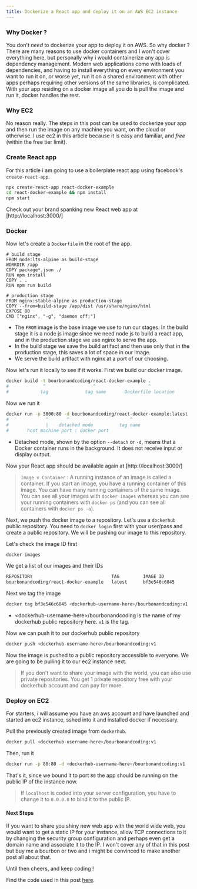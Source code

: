 ```yaml
---
title: Dockerize a React app and deploy it on an AWS EC2 instance
---
```


### Why Docker ?

You don't _need_ to dockerize your app to deploy it on AWS. So why docker ? There are many reasons to use docker containers and I won't cover everything here, but personally why i would containerize any app is dependency management. Modern web applications come with loads of dependencies, and having to install everything on every environment you want to run it on, or worse yet, run it on a shared environment with other apps perhaps requiring other versions of the same libraries, is complicated. With your app residing on a docker image all you do is pull the image and run it, docker handles the rest.

### Why EC2

No reason really. The steps in this post can be used to dockerize your app and then run the image on any machine you want, on the cloud or otherwise. I use ec2 in this article because it is easy and familiar, and *free* (within the free tier limit).

### Create React app
For this article i am going to use a boilerplate react app using facebook's `create-react-app`.

```sh
npx create-react-app react-docker-example
cd react-docker-example && npm install
npm start
```

Check out your brand spanking new React web app at [http://localhost:3000/]

### Docker
Now let's create a `Dockerfile` in the root of the app.

```docker
# build stage
FROM node:lts-alpine as build-stage
WORKDIR /app
COPY package*.json ./
RUN npm install
COPY . .
RUN npm run build     
    
# production stage
FROM nginx:stable-alpine as production-stage
COPY --from=build-stage /app/dist /usr/share/nginx/html
EXPOSE 80
CMD ["nginx", "-g", "daemon off;"]
```
    
- The `FROM` image is the base image we use to run our stages. In the build stage it is a node js image since we need node js to build a react app, and in the production stage we use nginx to serve the app.
-  In the build stage we save the build artifact and then use only that in the production stage, this saves a lot of space in our image.
- We serve the build artifact with nginx at a port of our choosing.


Now let's run it locally to see if it works.
First we build our docker image. 

```sh
docker build -t bourbonandcoding/react-docker-example .
#             ^                  ^                    ^
#            tag              tag name       Dockerfile location
```

Now we run it

```sh
docker run -p 3000:80 -d bourbonandcoding/react-docker-example:latest
#              ^       ^                       ^
#              |    detached mode          tag name
#       host machine port : docker port
```

- Detached mode, shown by the option `--detach` or `-d`, means that a Docker container runs in the background. It does not receive input or display output.

Now your React app should be available again at [http://localhost:3000/]
> `Image v Container` : A running instance of an image is called a container. If you start an image, you have a running container of this image. You can have many running containers of the same image. 
> You can see all your images with  `docker images`  whereas you can see your running containers with  `docker ps`  (and you can see all containers with  `docker ps -a`).

Next, we push the docker image to a repository. Let's use a `dockerhub` public repository.
You need to `docker login` first with your user/pass and create a public repository. We will be pushing our image to this repository.

Let's check the image ID first

```sh
docker images
```

We get a list of our images and their IDs

```sh
REPOSITORY                              TAG         IMAGE ID 
bourbonandcoding/react-docker-example   latest      bf3e546c6845
```

Next we tag the image 

```sh
docker tag bf3e546c6845 <dockerhub-username-here>/bourbonandcoding:v1
```

- \<dockerhub-username-here\>/bourbonandcoding is the name of my dockerhub public repository here. `v1` is the tag.

Now we can push it to our dockerhub public repository

```sh
docker push <dockerhub-username-here>/bourbonandcoding:v1
```

Now the image is pushed to a public repository accessible to everyone. We are going to be pulling it to our ec2 instance next.

>If you don't want to share your image with the world, you can also use private repositories. You get 1 private repository free with your dockerhub account and can pay for more.

### Deploy on EC2
For starters, i will assume you have an aws account and have launched and started an ec2 instance, sshed into it and installed docker if necessary.

Pull the previously created image from `dockerhub`.

```sh
docker pull <dockerhub-username-here>/bourbonandcoding:v1
```

Then, run it 

```sh
docker run -p 80:80 -d <dockerhub-username-here>/bourbonandcoding:v1
```
That's it, since we bound it to port `80` the app should be running on the public IP of the instance now. 
> If `localhost` is coded into your server configuration, you have to change it to `0.0.0.0` to bind it to the public IP.

#### Next Steps
If you want to share you shiny new web app with the world wide web, you would want to get a static IP for your instance, allow TCP connections to it by changing the security group configuration and perhaps even get a domain name and associate it to the IP. I won't cover any of that in this post but buy me a bourbon or two and i might be convinced to make another post all about that. 

Until then cheers, and keep coding !

Find the code used in this post [here](https://github.com/GuhaAG/bourbonandcoding/tree/master/react-docker-example).